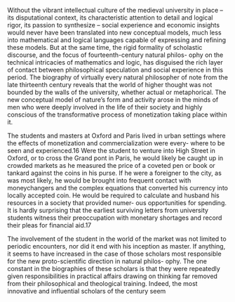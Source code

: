 Without the vibrant intellectual culture of the medieval university in place – its disputational context, its characteristic attention to detail and logical rigor, its passion to synthesize – social experience and economic insights would never have been translated into new conceptual models, much less into mathematical and logical languages capable of expressing and refining these models. But at the same time, the rigid formality of  scholastic discourse, and the focus of fourteenth-century natural philos- ophy on the technical intricacies of mathematics and logic, has disguised  the rich layer of contact between philosophical speculation and social experience in this period. The biography of virtually every natural philosopher of note from the late thirteenth century reveals that the world of higher thought was not bounded by the walls of the university, whether actual or metaphorical. The new conceptual model of nature’s form and activity arose in the minds of men who were deeply involved in the life of their society and highly conscious of the transformative process of monetization taking place within it.

The students and masters at Oxford and Paris lived in urban settings  where the effects of monetization and commercialization were every- where to be seen and experienced.16 Were the student to venture into  High Street in Oxford, or to cross the Grand pont in Paris, he would likely be caught up in crowded markets as he measured the price of a coveted pen or book or tankard against the coins in his purse. If he were a foreigner to the city, as was most likely, he would be brought into frequent contact with moneychangers and the complex equations that converted his currency into locally accepted coin. He would be required  to calculate and husband his resources in a society that provided numer- ous opportunities for spending. It is hardly surprising that the earliest  surviving letters from university students witness their preoccupation with monetary shortages and record their pleas for financial aid.17

The involvement of the student in the world of the market was not limited to periodic encounters, nor did it end with his inception as master. If anything, it seems to have increased in the case of those scholars  most responsible for the new proto-scientific direction in natural philos- ophy. The one constant in the biographies of these scholars is that they  were repeatedly given responsibilities in practical affairs drawing on thinking far removed from their philosophical and theological training. Indeed, the most innovative and influential scholars of the century seem
